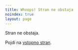 ```yaml
---
title: Whoops! Stran ne obstaja
noindex: true
layout: page
---
```


Stran ne obstaja.

Pojdi na [vstopno stran](/).